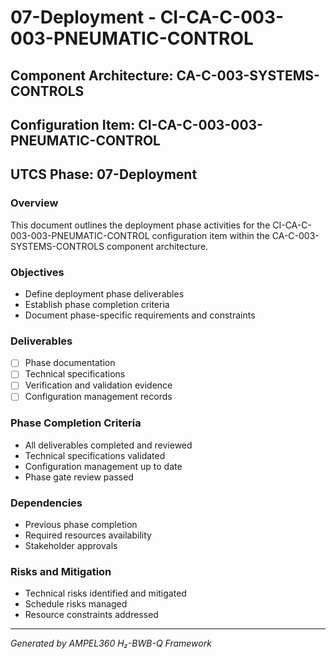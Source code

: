 # 07-Deployment - CI-CA-C-003-003-PNEUMATIC-CONTROL

## Component Architecture: CA-C-003-SYSTEMS-CONTROLS
## Configuration Item: CI-CA-C-003-003-PNEUMATIC-CONTROL
## UTCS Phase: 07-Deployment

### Overview
This document outlines the deployment phase activities for the CI-CA-C-003-003-PNEUMATIC-CONTROL configuration item within the CA-C-003-SYSTEMS-CONTROLS component architecture.

### Objectives
- Define deployment phase deliverables
- Establish phase completion criteria
- Document phase-specific requirements and constraints

### Deliverables
- [ ] Phase documentation
- [ ] Technical specifications
- [ ] Verification and validation evidence
- [ ] Configuration management records

### Phase Completion Criteria
- All deliverables completed and reviewed
- Technical specifications validated
- Configuration management up to date
- Phase gate review passed

### Dependencies
- Previous phase completion
- Required resources availability
- Stakeholder approvals

### Risks and Mitigation
- Technical risks identified and mitigated
- Schedule risks managed
- Resource constraints addressed

---
*Generated by AMPEL360 H₂-BWB-Q Framework*
